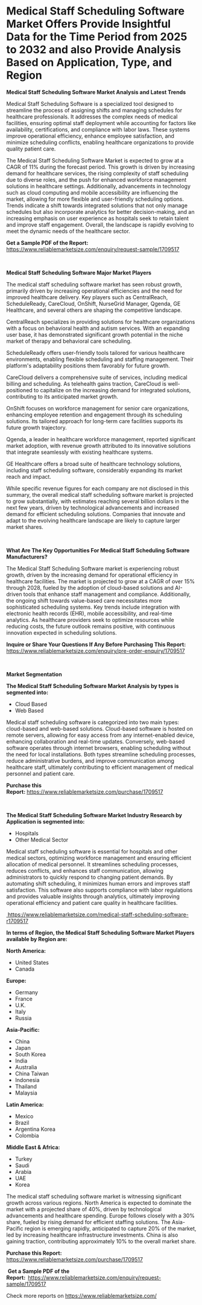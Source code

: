 <p><h1>Medical Staff Scheduling Software Market Offers Provide Insightful Data for the Time Period from 2025 to 2032 and also Provide Analysis Based on Application, Type, and Region</h1></p><p><strong>Medical Staff Scheduling Software Market Analysis and Latest Trends</strong></p>
<p><p>Medical Staff Scheduling Software is a specialized tool designed to streamline the process of assigning shifts and managing schedules for healthcare professionals. It addresses the complex needs of medical facilities, ensuring optimal staff deployment while accounting for factors like availability, certifications, and compliance with labor laws. These systems improve operational efficiency, enhance employee satisfaction, and minimize scheduling conflicts, enabling healthcare organizations to provide quality patient care.</p><p>The Medical Staff Scheduling Software Market is expected to grow at a CAGR of 11% during the forecast period. This growth is driven by increasing demand for healthcare services, the rising complexity of staff scheduling due to diverse roles, and the push for enhanced workforce management solutions in healthcare settings. Additionally, advancements in technology such as cloud computing and mobile accessibility are influencing the market, allowing for more flexible and user-friendly scheduling options. Trends indicate a shift towards integrated solutions that not only manage schedules but also incorporate analytics for better decision-making, and an increasing emphasis on user experience as hospitals seek to retain talent and improve staff engagement. Overall, the landscape is rapidly evolving to meet the dynamic needs of the healthcare sector.</p></p>
<p><strong>Get a Sample PDF of the Report:&nbsp;</strong> <a href="https://www.reliablemarketsize.com/enquiry/request-sample/1709517?utm_campaign=3555&utm_medium=2&utm_source=Github&utm_content=ia&utm_term=27032025&utm_id=medical-staff-scheduling-software">https://www.reliablemarketsize.com/enquiry/request-sample/1709517</a></p>
<p>&nbsp;</p>
<p><strong>Medical Staff Scheduling Software Major Market Players</strong></p>
<p><p>The medical staff scheduling software market has seen robust growth, primarily driven by increasing operational efficiencies and the need for improved healthcare delivery. Key players such as CentralReach, ScheduleReady, CareCloud, OnShift, NurseGrid Manager, Qgenda, GE Healthcare, and several others are shaping the competitive landscape.</p><p>CentralReach specializes in providing solutions for healthcare organizations with a focus on behavioral health and autism services. With an expanding user base, it has demonstrated significant growth potential in the niche market of therapy and behavioral care scheduling.</p><p>ScheduleReady offers user-friendly tools tailored for various healthcare environments, enabling flexible scheduling and staffing management. Their platform's adaptability positions them favorably for future growth.</p><p>CareCloud delivers a comprehensive suite of services, including medical billing and scheduling. As telehealth gains traction, CareCloud is well-positioned to capitalize on the increasing demand for integrated solutions, contributing to its anticipated market growth.</p><p>OnShift focuses on workforce management for senior care organizations, enhancing employee retention and engagement through its scheduling solutions. Its tailored approach for long-term care facilities supports its future growth trajectory.</p><p>Qgenda, a leader in healthcare workforce management, reported significant market adoption, with revenue growth attributed to its innovative solutions that integrate seamlessly with existing healthcare systems.</p><p>GE Healthcare offers a broad suite of healthcare technology solutions, including staff scheduling software, considerably expanding its market reach and impact.</p><p>While specific revenue figures for each company are not disclosed in this summary, the overall medical staff scheduling software market is projected to grow substantially, with estimates reaching several billion dollars in the next few years, driven by technological advancements and increased demand for efficient scheduling solutions. Companies that innovate and adapt to the evolving healthcare landscape are likely to capture larger market shares.</p></p>
<p>&nbsp;</p>
<p><strong>What Are The Key Opportunities For Medical Staff Scheduling Software Manufacturers?</strong></p>
<p><p>The Medical Staff Scheduling Software market is experiencing robust growth, driven by the increasing demand for operational efficiency in healthcare facilities. The market is projected to grow at a CAGR of over 15% through 2028, fueled by the adoption of cloud-based solutions and AI-driven tools that enhance staff management and compliance. Additionally, the ongoing shift towards value-based care necessitates more sophisticated scheduling systems. Key trends include integration with electronic health records (EHR), mobile accessibility, and real-time analytics. As healthcare providers seek to optimize resources while reducing costs, the future outlook remains positive, with continuous innovation expected in scheduling solutions.</p></p>
<p><strong>Inquire or Share Your Questions If Any Before Purchasing This Report:</strong> <a href="https://www.reliablemarketsize.com/enquiry/pre-order-enquiry/1709517?utm_campaign=3555&utm_medium=2&utm_source=Github&utm_content=ia&utm_term=27032025&utm_id=medical-staff-scheduling-software">https://www.reliablemarketsize.com/enquiry/pre-order-enquiry/1709517</a></p>
<p>&nbsp;</p>
<p><strong>Market Segmentation</strong></p>
<p><strong>The Medical Staff Scheduling Software Market Analysis by types is segmented into:</strong></p>
<p><ul><li>Cloud Based</li><li>Web Based</li></ul></p>
<p><p>Medical staff scheduling software is categorized into two main types: cloud-based and web-based solutions. Cloud-based software is hosted on remote servers, allowing for easy access from any internet-enabled device, enhancing collaboration and real-time updates. Conversely, web-based software operates through internet browsers, enabling scheduling without the need for local installations. Both types streamline scheduling processes, reduce administrative burdens, and improve communication among healthcare staff, ultimately contributing to efficient management of medical personnel and patient care.</p></p>
<p><strong>Purchase this Report:&nbsp;</strong><a href="https://www.reliablemarketsize.com/purchase/1709517?utm_campaign=3555&utm_medium=2&utm_source=Github&utm_content=ia&utm_term=27032025&utm_id=medical-staff-scheduling-software">https://www.reliablemarketsize.com/purchase/1709517</a></p>
<p>&nbsp;</p>
<p><strong>The Medical Staff Scheduling Software Market Industry Research by Application is segmented into:</strong></p>
<p><ul><li>Hospitals</li><li>Other Medical Sector</li></ul></p>
<p><p>Medical staff scheduling software is essential for hospitals and other medical sectors, optimizing workforce management and ensuring efficient allocation of medical personnel. It streamlines scheduling processes, reduces conflicts, and enhances staff communication, allowing administrators to quickly respond to changing patient demands. By automating shift scheduling, it minimizes human errors and improves staff satisfaction. This software also supports compliance with labor regulations and provides valuable insights through analytics, ultimately improving operational efficiency and patient care quality in healthcare facilities.</p></p>
<p><a href="https://www.reliablemarketsize.com/medical-staff-scheduling-software-r1709517?utm_campaign=3555&utm_medium=2&utm_source=Github&utm_content=ia&utm_term=27032025&utm_id=medical-staff-scheduling-software">&nbsp;https://www.reliablemarketsize.com/medical-staff-scheduling-software-r1709517</a></p>
<p><strong>In terms of Region, the Medical Staff Scheduling Software Market Players available by Region are:</strong></p>
<p>
    <p> <strong> North America: </strong>
        <ul>
            <li>United States</li>
            <li>Canada</li>
        </ul>
        </p> 
    <p> <strong> Europe: </strong>
        <ul>
            <li>Germany</li>
            <li>France</li>
            <li>U.K.</li>
            <li>Italy</li>
            <li>Russia</li>
        </ul>
        </p> 
    <p> <strong> Asia-Pacific: </strong>
        <ul>
            <li>China</li>
            <li>Japan</li>
            <li>South Korea</li>
            <li>India</li>
            <li>Australia</li>
            <li>China Taiwan</li>
            <li>Indonesia</li>
            <li>Thailand</li>
            <li>Malaysia</li>
        </ul>
        </p> 
    <p> <strong> Latin America: </strong>
        <ul>
            <li>Mexico</li>
            <li>Brazil</li>
            <li>Argentina Korea</li>
            <li>Colombia</li>
        </ul>
        </p> 
    <p> <strong> Middle East & Africa: </strong>
        <ul>
            <li>Turkey</li>
            <li>Saudi</li>
            <li>Arabia</li>
            <li>UAE</li>
            <li>Korea</li>
        </ul>
    </p>
    </p>
<p><p>The medical staff scheduling software market is witnessing significant growth across various regions. North America is expected to dominate the market with a projected share of 40%, driven by technological advancements and healthcare spending. Europe follows closely with a 30% share, fueled by rising demand for efficient staffing solutions. The Asia-Pacific region is emerging rapidly, anticipated to capture 20% of the market, led by increasing healthcare infrastructure investments. China is also gaining traction, contributing approximately 10% to the overall market share.</p></p>
<p><strong>Purchase this Report: </strong><a href="https://www.reliablemarketsize.com/purchase/1709517?utm_campaign=3555&utm_medium=2&utm_source=Github&utm_content=ia&utm_term=27032025&utm_id=medical-staff-scheduling-software">https://www.reliablemarketsize.com/purchase/1709517</a></p>
<p>&nbsp;<strong>Get a Sample PDF of the Report:&nbsp;&nbsp;</strong><a href="https://www.reliablemarketsize.com/enquiry/request-sample/1709517?utm_campaign=3555&utm_medium=2&utm_source=Github&utm_content=ia&utm_term=27032025&utm_id=medical-staff-scheduling-software">https://www.reliablemarketsize.com/enquiry/request-sample/1709517</a></p>
<p><strong></strong></p>
<p>Check more reports on <a href="https://www.reliablemarketsize.com/?utm_campaign=3555&utm_medium=2&utm_source=Github&utm_content=ia&utm_term=27032025&utm_id=medical-staff-scheduling-software">https://www.reliablemarketsize.com/</a></p>